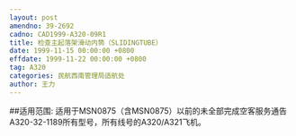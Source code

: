 ```yaml
---
layout: post
amendno: 39-2692
cadno: CAD1999-A320-09R1
title: 检查主起落架滑动内筒（SLIDINGTUBE）
date: 1999-11-15 00:00:00 +0800
effdate: 1999-11-22 00:00:00 +0800
tag: A320
categories: 民航西南管理局适航处
author: 王力
---
```


##适用范围:
适用于MSN0875（含MSN0875）以前的未全部完成空客服务通告A320-32-1189所有型号，所有线号的A320/A321飞机。

